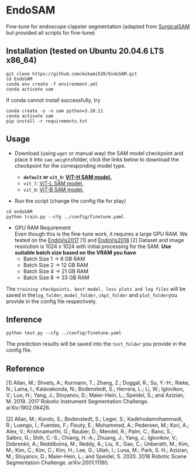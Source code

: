 <!--
 * @Author: Chris Xiao yl.xiao@mail.utoronto.ca
 * @Date: 2023-09-12 22:10:18
 * @LastEditors: Chris Xiao yl.xiao@mail.utoronto.ca
 * @LastEditTime: 2023-09-30 17:34:32
 * @FilePath: /undefined/home/iu/Desktop/EndoSAM/README.md
 * @Description: 
 * I Love IU
 * Copyright (c) 2023 by Chris Xiao yl.xiao@mail.utoronto.ca, All Rights Reserved. 
-->
# EndoSAM
Fine-tune for endoscope clapster segmentation (adapted from [SurgicalSAM](https://github.com/wenxi-yue/SurgicalSAM) but provided all scripts for fine-tune)

## Installation (tested on Ubuntu 20.04.6 LTS x86_64)
```
git clone https://github.com/mikami520/EndoSAM.git
cd EndoSAM
conda env create -f environment.yml
conda activate sam
```
If conda cannot install successfully, try
 ```
conda create -y -n sam python=3.10.11
conda activate sam
pip install -r requirements.txt
```

## Usage
- Download (using ```wget``` or manual way) the SAM model checkpoint and place it into ```sam_weights```folder, click the links below to download the checkpoint for the corresponding model type.

    - **`default` or `vit_h`: [ViT-H SAM model.](https://dl.fbaipublicfiles.com/segment_anything/sam_vit_h_4b8939.pth)**
    - `vit_l`: [ViT-L SAM model.](https://dl.fbaipublicfiles.com/segment_anything/sam_vit_l_0b3195.pth)
    - `vit_b`: [ViT-B SAM model.](https://dl.fbaipublicfiles.com/segment_anything/sam_vit_b_01ec64.pth)
- Run the script (change the config file for play)
```
cd endoSAM
python train.py --cfg ../config/finetune.yaml
```
- GPU RAM Requirement\
Even though this is the fine-tune work, it requires a large GPU RAM. We tested on the [EndoVis2017](https://endovissub2017-roboticinstrumentsegmentation.grand-challenge.org/) [1] and [EndoVis2018](https://endovissub2018-roboticscenesegmentation.grand-challenge.org/) [2] Dataset and image resolution is 1024 x 1024 with initial processing for the SAM. **Use suitable batch size based on the VRAM you have**
    - Batch Size 1 -> 6 GB RAM
    - Batch Size 2 -> 12 GB RAM
    - Batch Size 4 -> 21 GB RAM
    - Batch Size 8 -> 33 GB RAM

The ```training checkpoints, best model, loss plots and log files``` will be saved in the```log_folder```, ```model_folder```, ```ckpt_folder``` and ```plot_folder```you provide in the config file respectively.
## Inference
```
python test.py --cfg ../config/finetune.yaml
```
The prediction results will be saved into the ```test_folder``` you provide in the config file.

## Reference
[1] Allan, M.; Shvets, A.; Kurmann, T.; Zhang, Z.; Duggal, R.; Su, Y.-H.; Rieke, N.; Laina, I.; Kalavakonda, N.; Bodenstedt, S.; Herrera, L.; Li, W.; Iglovikov, V.; Luo, H.; Yang, J.; Stoyanov, D.; Maier-Hein, L.; Speidel, S.; and Azizian, M. 2019. 2017 Robotic Instrument Segmentation Challenge. arXiv:1902.06426.

[2] Allan, M.; Kondo, S.; Bodenstedt, S.; Leger, S.; Kadkhodamohammadi, R.; Luengo, I.; Fuentes, F.; Flouty, E.; Mohammed, A.; Pedersen, M.; Kori, A.; Alex, V.; Krishnamurthi, G.; Rauber, D.; Mendel, R.; Palm, C.; Bano, S.; Saibro, G.; Shih, C.-S.; Chiang, H.-A.; Zhuang, J.; Yang, J.; Iglovikov, V.; Dobrenkii, A.; Reddiboina, M.; Reddy, A.; Liu, X.; Gao, C.; Unberath, M.; Kim, M.; Kim, C.; Kim, C.; Kim, H.; Lee, G.; Ullah, I.; Luna, M.; Park, S. H.; Azizian, M.; Stoyanov, D.; Maier-Hein, L.; and Speidel, S. 2020. 2018 Robotic Scene Segmentation Challenge. arXiv:2001.11190.
